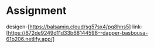 # Assignment
desigen-[https://balsamiq.cloud/sg57sx4/pq8hns5]
link-[https://672de9249d11d33b68144598--dapper-basbousa-61b206.netlify.app/]
